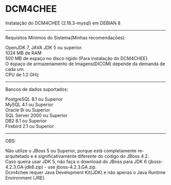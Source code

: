 # DCM4CHEE
Instalação do DCM4CHEE (2.18.3-mysql) em DEBIAN 8

----------
Requisitos Mínimos do Sistema(Minhas recomendações):<p/>
OpenJDK 7, JAVA JDK 5 ou superior.  <br/>
1024 MB de RAM<br/>
500 MB de espaço no disco rígido (Para instalação do DCM4CHEE).<br/>
O espaço de armazenamento de Imagens(DICOM) depende da demanda de cada um.<br/>
CPU de 1.2 GHz<br/>

-----------
Bancos de dados suportados:<p/>
PostgreSQL 8.1 ou Superior <br/>
MySQL 4.1 ou Superior <br/>
Oracle 9i ou Superior <br/>
SQL Server 2000 ou Superior <br/>
DB2 8.1 ou Superior <br/>
Firebird 2.1 ou Superior <br/>

-------------
OBS:<p/>
Não utilize o JBoss 5 ou Superior, porque está completamente re-arquitetado e é significativamente diferente do código do JBoss 4.2.<br/>
Caso queira usar JDK 5, não faça o download do JBoss para JDK 6 (jboss-4.2.3.GA-jdk6.zip) - use jboss-4.2.3.GA.zip.<br/>
Dcm4chee requer Java Development Kit(JDK) e não apenas o Java Runtime Environment (JRE).<br/>
